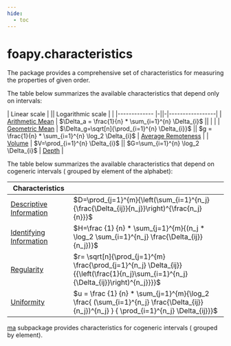 ```yaml
---
hide:
  - toc
---
```

# foapy.characteristics


The package provides a comprehensive set of characteristics for measuring the properties of given order.

The table below summarizes the available characteristics that depend only on intervals:

| Linear scale | || Logarithmic scale | |
|------------- |-||-|-----------------|
| [Arithmetic Mean](arithmetic_mean.md) | $\Delta_a = \frac{1}{n} * \sum_{i=1}^{n} \Delta_{i}$ || | |
| [Geometric Mean](geometric_mean.md) | $\Delta_g=\sqrt[n]{\prod_{i=1}^{n} \Delta_{i}}$ || $g = \frac{1}{n} * \sum_{i=1}^{n} \log_2 \Delta_{i}$ | [Average Remoteness](average_remoteness.md) |
| [Volume](volume.md) | $V=\prod_{i=1}^{n} \Delta_{i}$ || $G=\sum_{i=1}^{n} \log_2 \Delta_{i}$ | [Depth](depth.md) |


The table below summarizes the available characteristics that depend on cogeneric intervals ( grouped by element of the alphabet):

| Characteristics   |                                                                                      |
|-------------------------------|---------------------------------------------------------------------------------------------------------|
| [Descriptive Information](descriptive_information.md) | $D=\prod_{j=1}^{m}{\left(\sum_{i=1}^{n_j}{\frac{\Delta_{ij}}{n_j}}\right)^{\frac{n_j}{n}}}$                          |
| [Identifying Information](identifying_information.md) | $H=\frac {1} {n} * \sum_{j=1}^{m}{(n_j * \log_2 \sum_{i=1}^{n_j} \frac{\Delta_{ij}}{n_j})}$ |
| [Regularity](regularity.md)                     | $r= \sqrt[n]{\prod_{j=1}^{m} \frac{\prod_{j=1}^{n_j} \Delta_{ij}}{{\left(\frac{1}{n_j}\sum_{i=1}^{n_j}{\Delta_{ij}}\right)^{n_j}}}}$  |
| [Uniformity](uniformity.md)                     | $u = \frac {1} {n} * \sum_{j=1}^{m}{\log_2 \frac{ (\sum_{i=1}^{n_j} \frac{\Delta_{ij}}{n_j})^{n_j} } { \prod_{i=1}^{n_j} \Delta_{ij}}}$                            |


[ma](ma/index.md) subpackage provides characteristics for cogeneric intervals ( grouped by element).
